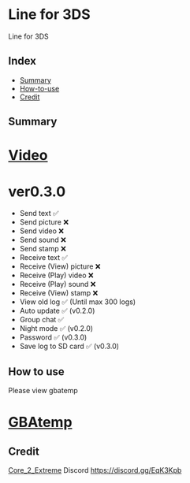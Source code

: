 # Line for 3DS
Line for 3DS

## Index
* [Summary](https://github.com/Core-2-Extreme/Line_for_3DS#summary)
* [How-to-use](https://github.com/Core-2-Extreme/Line_for_3DS#How-to-use)
* [Credit](https://github.com/Core-2-Extreme/Line_for_3DS#credit)

## Summary

# [Video](https://www.youtube.com/watch?v=5K2fCr0lyoM)
# ver0.3.0
* Send text ✅
* Send picture ❌
* Send video ❌
* Send sound ❌
* Send stamp ❌
* Receive text ✅
* Receive (View) picture ❌
* Receive (Play) video ❌
* Receive (Play) sound ❌
* Receive (View) stamp ❌
* View old log ✅ (Until max 300 logs)
* Auto update ✅ (v0.2.0)
* Group chat ✅
* Night mode ✅ (v0.2.0)
* Password ✅ (v0.3.0)
* Save log to SD card ✅ (v0.3.0)

## How to use
Please view gbatemp
# [GBAtemp](https://gbatemp.net/threads/line-for-3ds.539530)

## Credit
[Core_2_Extreme](https://twitter.com/toshi800348)
Discord
https://discord.gg/EqK3Kpb
